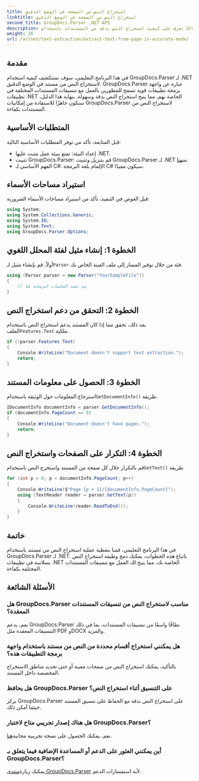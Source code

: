 ```yaml
---
title: استخراج النص من الصفحة في الوضع الدقيق
linktitle: استخراج النص من الصفحة في الوضع الدقيق
second_title: GroupDocs.Parser .NET API
description: تعرف على كيفية استخراج النص بدقة من المستندات باستخدام GroupDocs.Parser لـ .NET في هذا البرنامج التعليمي الشامل.
weight: 16
url: /ar/net/text-extraction/extract-text-from-page-in-accurate-mode/
---
```

## مقدمة
في هذا البرنامج التعليمي، سوف نستكشف كيفية استخدام GroupDocs.Parser لـ .NET لاستخراج النص من مستند في الوضع الدقيق. GroupDocs.Parser عبارة عن واجهة برمجة تطبيقات قوية تسمح للمطورين بالعمل مع تنسيقات المستندات المختلفة في تطبيقات .NET الخاصة بهم، مما يتيح استخراج النص بدقة وسهولة. بنهاية هذا الدليل، ستكون جاهزًا للاستفادة من إمكانيات GroupDocs.Parser لاستخراج النص من المستندات بكفاءة.
## المتطلبات الأساسية
قبل المتابعة، تأكد من توفر المتطلبات الأساسية التالية:
- إعداد البيئة: تمتع ببيئة عمل مثبت عليها .NET.
-  تثبيت GroupDocs.Parser: قم بتنزيل وتثبيت GroupDocs.Parser لـ .NET من[هنا](https://releases.groupdocs.com/parser/net/).
- الفهم الأساسي لـ C#: الإلمام بلغة البرمجة C# سيكون مفيدًا.
## استيراد مساحات الأسماء
قبل الغوص في التنفيذ، تأكد من استيراد مساحات الأسماء الضرورية:
```csharp
using System;
using System.Collections.Generic;
using System.IO;
using System.Text;
using GroupDocs.Parser.Options;
```
## الخطوة 1: إنشاء مثيل لفئة المحلل اللغوي
 أولاً، قم بإنشاء مثيل لـ`Parser` فئة من خلال توفير المسار إلى ملف العينة الخاص بك.
```csharp
using (Parser parser = new Parser("YourSampleFile"))
{
    // يتم تنفيذ التعليمات البرمجية هنا
}
```
## الخطوة 2: التحقق من دعم استخراج النص
 بعد ذلك، تحقق مما إذا كان المستند يدعم استخراج النص باستخدام الملف`Features.Text` ملكية.
```csharp
if (!parser.Features.Text)
{
    Console.WriteLine("Document doesn't support text extraction.");
    return;
}
```
## الخطوة 3: الحصول على معلومات المستند
 استرجاع المعلومات حول الوثيقة باستخدام`GetDocumentInfo()` طريقة.
```csharp
IDocumentInfo documentInfo = parser.GetDocumentInfo();
if (documentInfo.PageCount == 0)
{
    Console.WriteLine("Document doesn't have pages.");
    return;
}
```
## الخطوة 4: التكرار على الصفحات واستخراج النص
 قم بالتكرار خلال كل صفحة من المستند واستخرج النص باستخدام`GetText()` طريقة.
```csharp
for (int p = 0; p < documentInfo.PageCount; p++)
{
    Console.WriteLine($"Page {p + 1}/{documentInfo.PageCount}");
    using (TextReader reader = parser.GetText(p))
    {
        Console.WriteLine(reader.ReadToEnd());
    }
}
```
## خاتمة
في هذا البرنامج التعليمي، قمنا بتغطية عملية استخراج النص من مستند باستخدام GroupDocs.Parser لـ .NET. باتباع هذه الخطوات، يمكنك دمج وظيفة استخراج النص بسلاسة في تطبيقات .NET الخاصة بك، مما يتيح لك العمل مع تنسيقات المستندات المختلفة بكفاءة.

## الأسئلة الشائعة
### هل GroupDocs.Parser مناسب لاستخراج النص من تنسيقات المستندات المعقدة؟
نعم، يدعم GroupDocs.Parser نطاقًا واسعًا من تنسيقات المستندات، بما في ذلك التنسيقات المعقدة مثل PDF وDOCX والمزيد.
### هل يمكنني استخراج أقسام محددة من النص من مستند باستخدام واجهة برمجة التطبيقات هذه؟
بالتأكيد، يمكنك استخراج النص من صفحات معينة أو حتى تحديد مناطق الاستخراج المخصصة داخل المستند.
### هل يحافظ GroupDocs.Parser على التنسيق أثناء استخراج النص؟
يركز GroupDocs.Parser على استخراج النص بدقة مع الحفاظ على تنسيق المستند حيثما أمكن ذلك.
### هل هناك إصدار تجريبي متاح لاختبار GroupDocs.Parser؟
 نعم، يمكنك الحصول على نسخة تجريبية مجانية[هنا](https://releases.groupdocs.com/).
### أين يمكنني العثور على الدعم أو المساعدة الإضافية فيما يتعلق بـ GroupDocs.Parser؟
 يمكنك زيارة[منتدى GroupDocs.Parser](https://forum.groupdocs.com/c/parser/17) لأية استفسارات الدعم.